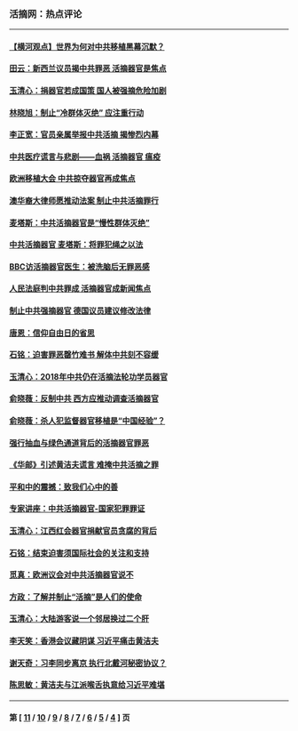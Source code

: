 ### 活摘网：热点评论
---
#### [【横河观点】世界为何对中共移植黑幕沉默？](../../pages/nf5879/n13244249.md?10190430) 
#### [田云：新西兰议员揭中共罪恶 活摘器官是焦点](../../pages/nf5879/n13070629.md?10190430) 
#### [玉清心：捐器官若成国策 国人被强摘危险加剧](../../pages/nf5879/n12802713.md?10190430) 
#### [林晓旭：制止“冷群体灭绝” 应注重行动](../../pages/nf5879/n12779736.md?10190430) 
#### [李正宽：官员亲属举报中共活摘 揭惨烈内幕](../../pages/nf5879/n12684490.md?10190430) 
#### [中共医疗谎言与悲剧——血祸 活摘器官 瘟疫](../../pages/nf5879/n12372103.md?10190430) 
#### [欧洲移植大会 中共掠夺器官再成焦点](../../pages/nf5879/n11538883.md?10190430) 
#### [澳华裔大律师愿推动法案 制止中共活摘罪行](../../pages/nf5879/n11377039.md?10190430) 
#### [麦塔斯：中共活摘器官是“慢性群体灭绝”](../../pages/nf5879/n11350529.md?10190430) 
#### [中共活摘器官 麦塔斯：将罪犯绳之以法](../../pages/nf5879/n11347973.md?10190430) 
#### [BBC访活摘器官医生：被洗脑后无罪恶感](../../pages/nf5879/n11335935.md?10190430) 
#### [人民法庭判中共罪成 活摘器官成新闻焦点](../../pages/nf5879/n11331578.md?10190430) 
#### [制止中共强摘器官 德国议员建议修改法律](../../pages/nf5879/n11249451.md?10190430) 
#### [唐恩：信仰自由日的省思](../../pages/nf5879/n11003525.md?10190430) 
#### [石铭：迫害罪恶罄竹难书  解体中共刻不容缓](../../pages/nf5879/n10942855.md?10190430) 
#### [玉清心：2018年中共仍在活摘法轮功学员器官](../../pages/nf5879/n10914646.md?10190430) 
#### [俞晓薇：反制中共 西方应推动调查活摘器官](../../pages/nf5879/n10794671.md?10190430) 
#### [俞晓薇：杀人犯监督器官移植是“中国经验”？](../../pages/nf5879/n10466427.md?10190430) 
#### [强行抽血与绿色通道背后的活摘器官罪恶](../../pages/nf5879/n10004708.md?10190430) 
#### [《华邮》引述黄洁夫谎言 难掩中共活摘之罪](../../pages/nf5879/n9642309.md?10190430) 
#### [平和中的震撼：致我们心中的善](../../pages/nf5879/n9021123.md?10190430) 
#### [专家讲座：中共活摘器官-国家犯罪罪证](../../pages/nf5879/n8828153.md?10190430) 
#### [玉清心：江西红会器官捐献官员贪腐的背后](../../pages/nf5879/n8522122.md?10190430) 
#### [石铭：结束迫害须国际社会的关注和支持](../../pages/nf5879/n8443497.md?10190430) 
#### [觅真：欧洲议会对中共活摘器官说不](../../pages/nf5879/n8337486.md?10190430) 
#### [方政：了解并制止“活摘”是人们的使命](../../pages/nf5879/n8329214.md?10190430) 
#### [玉清心：大陆游客说一个邻居换过二个肝](../../pages/nf5879/n8291404.md?10190430) 
#### [李天笑：香港会议藏阴谋 习近平痛击黄洁夫](../../pages/nf5879/n8241459.md?10190430) 
#### [谢天奇：习李同步离京 执行北戴河秘密协议？](../../pages/nf5879/n8230418.md?10190430) 
#### [陈思敏：黄洁夫与江派喉舌执意给习近平难堪](../../pages/nf5879/n8222166.md?10190430) 

---
#### 第 [ [11](./11.md?10190430) / [10](./10.md?10190430) / [9](./9.md?10190430) / [8](./8.md?10190430) / [7](./7.md?10190430) / [6](./6.md?10190430) / [5](./5.md?10190430) / [4](./4.md?10190430) ] 页
